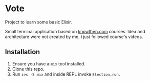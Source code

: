 # Vote

Project to learn some basic Elixir.

Small terminal application based on [knowthen.com](https://knowthen.com) courses.
Idea and architecture were not created by me, i just followed course's videos.

## Installation

1. Ensure you have a `mix` tool installed.
2. Clone this repo.
3. Run `iex -S mix` and inside REPL invoke `Election.run`.

